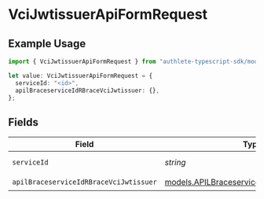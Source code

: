 # VciJwtissuerApiFormRequest

## Example Usage

```typescript
import { VciJwtissuerApiFormRequest } from "authlete-typescript-sdk/models/operations";

let value: VciJwtissuerApiFormRequest = {
  serviceId: "<id>",
  apilBraceserviceIdRBraceVciJwtissuer: {},
};
```

## Fields

| Field                                                                                               | Type                                                                                                | Required                                                                                            | Description                                                                                         |
| --------------------------------------------------------------------------------------------------- | --------------------------------------------------------------------------------------------------- | --------------------------------------------------------------------------------------------------- | --------------------------------------------------------------------------------------------------- |
| `serviceId`                                                                                         | *string*                                                                                            | :heavy_check_mark:                                                                                  | A service ID.                                                                                       |
| `apilBraceserviceIdRBraceVciJwtissuer`                                                              | [models.APILBraceserviceIdRBraceVciJwtissuer](../../models/apilbraceserviceidrbracevcijwtissuer.md) | :heavy_check_mark:                                                                                  | N/A                                                                                                 |